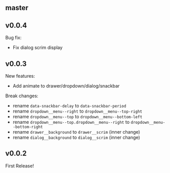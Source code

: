 ## master

## v0.0.4

Bug fix:

- Fix dialog scrim display

## v0.0.3

New features:

- Add animate to drawer/dropdown/dialog/snackbar

Break changes:

- rename `data-snackbar-delay` to `data-snackbar-period`
- rename `dropdown__menu--right` to `dropdown__menu--top-right`
- rename `dropdown__menu--top` to `dropdown__menu--bottom-left`
- rename `dropdown__menu--top.dropdown__menu--right` to `dropdown__menu--bottom-right`
- rename `drawer__background` to `drawer__scrim` (inner change)
- rename `dialog__background` to `dialog__scrim` (inner change)

## v0.0.2

First Release!
